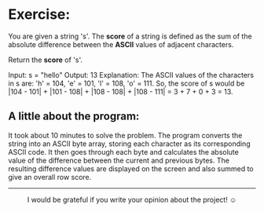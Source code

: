 # **Exercise:**

You are given a string 's'. The **score** of a string is defined as the sum of the absolute difference between the **ASCII** values of adjacent characters.

Return the **score** of 's'.

  Input: s = "hello"
  Output: 13
  Explanation:
  The ASCII values of the characters in s are: 'h' = 104, 'e' = 101, 'l' = 108, 'o' = 111. So, the score of s would be |104 - 101| + |101 - 108| + |108 - 108| + |108 - 111| = 3 + 7 + 0 + 3 = 13.

## **A little about the program:**

It took about 10 minutes to solve the problem. The program converts the string into an ASCII byte array, storing each character as its corresponding ASCII code. It then goes through each byte and calculates the absolute value of the difference between the current and previous bytes. The resulting difference values are displayed on the screen and also summed to give an overall row score.

---

<p align="center">I would be grateful if you write your opinion about the project! ☺️</p>
